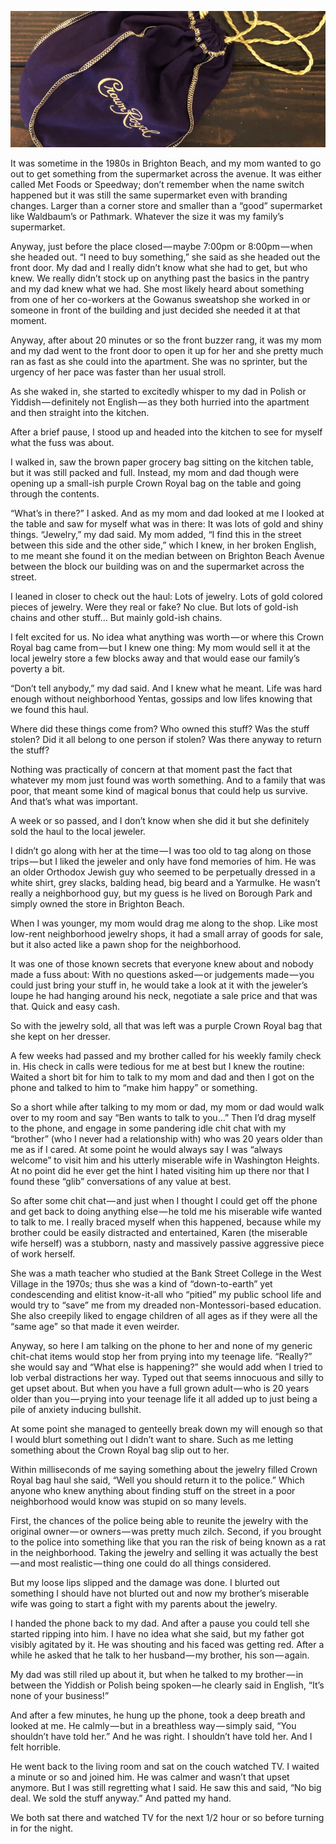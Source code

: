 <!-----
title: The Bag of Jewelry
description: About the Time My Mom Found a Crown Royal Bag Filled with Jewelry on the Street
date: '2019-08-24T20:58:39.599Z'
slug:2dee5c4e34aa
----->

![](../img/1__AfBaNp9MEMuLsKPdTZ1aIw.jpeg)

It was sometime in the 1980s in Brighton Beach, and my mom wanted to go out to get something from the supermarket across the avenue. It was either called Met Foods or Speedway; don’t remember when the name switch happened but it was still the same supermarket even with branding changes. Larger than a corner store and smaller than a “good” supermarket like Waldbaum’s or Pathmark. Whatever the size it was my family’s supermarket.

Anyway, just before the place closed — maybe 7:00pm or 8:00pm — when she headed out. “I need to buy something,” she said as she headed out the front door. My dad and I really didn’t know what she had to get, but who knew. We really didn’t stock up on anything past the basics in the pantry and my dad knew what we had. She most likely heard about something from one of her co-workers at the Gowanus sweatshop she worked in or someone in front of the building and just decided she needed it at that moment.

Anyway, after about 20 minutes or so the front buzzer rang, it was my mom and my dad went to the front door to open it up for her and she pretty much ran as fast as she could into the apartment. She was no sprinter, but the urgency of her pace was faster than her usual stroll.

As she waked in, she started to excitedly whisper to my dad in Polish or Yiddish — definitely not English — as they both hurried into the apartment and then straight into the kitchen.

After a brief pause, I stood up and headed into the kitchen to see for myself what the fuss was about.

I walked in, saw the brown paper grocery bag sitting on the kitchen table, but it was still packed and full. Instead, my mom and dad though were opening up a small-ish purple Crown Royal bag on the table and going through the contents.

“What’s in there?” I asked. And as my mom and dad looked at me I looked at the table and saw for myself what was in there: It was lots of gold and shiny things. “Jewelry,” my dad said. My mom added, “I find this in the street between this side and the other side,” which I knew, in her broken English, to me meant she found it on the median between on Brighton Beach Avenue between the block our building was on and the supermarket across the street.

I leaned in closer to check out the haul: Lots of jewelry. Lots of gold colored pieces of jewelry. Were they real or fake? No clue. But lots of gold-ish chains and other stuff… But mainly gold-ish chains.

I felt excited for us. No idea what anything was worth — or where this Crown Royal bag came from — but I knew one thing: My mom would sell it at the local jewelry store a few blocks away and that would ease our family’s poverty a bit.

“Don’t tell anybody,” my dad said. And I knew what he meant. Life was hard enough without neighborhood Yentas, gossips and low lifes knowing that we found this haul.

Where did these things come from? Who owned this stuff? Was the stuff stolen? Did it all belong to one person if stolen? Was there anyway to return the stuff?

Nothing was practically of concern at that moment past the fact that whatever my mom just found was worth something. And to a family that was poor, that meant some kind of magical bonus that could help us survive. And that’s what was important.

A week or so passed, and I don’t know when she did it but she definitely sold the haul to the local jeweler.

I didn’t go along with her at the time — I was too old to tag along on those trips — but I liked the jeweler and only have fond memories of him. He was an older Orthodox Jewish guy who seemed to be perpetually dressed in a white shirt, grey slacks, balding head, big beard and a Yarmulke. He wasn’t really a neighborhood guy, but my guess is he lived on Borough Park and simply owned the store in Brighton Beach.

When I was younger, my mom would drag me along to the shop. Like most low-rent neighborhood jewelry shops, it had a small array of goods for sale, but it also acted like a pawn shop for the neighborhood.

It was one of those known secrets that everyone knew about and nobody made a fuss about: With no questions asked — or judgements made — you could just bring your stuff in, he would take a look at it with the jeweler’s loupe he had hanging around his neck, negotiate a sale price and that was that. Quick and easy cash.

So with the jewelry sold, all that was left was a purple Crown Royal bag that she kept on her dresser.

A few weeks had passed and my brother called for his weekly family check in. His check in calls were tedious for me at best but I knew the routine: Waited a short bit for him to talk to my mom and dad and then I got on the phone and talked to him to “make him happy” or something.

So a short while after talking to my mom or dad, my mom or dad would walk over to my room and say “Ben wants to talk to you…” Then I’d drag myself to the phone, and engage in some pandering idle chit chat with my “brother” (who I never had a relationship with) who was 20 years older than me as if I cared. At some point he would always say I was “always welcome” to visit him and his utterly miserable wife in Washington Heights. At no point did he ever get the hint I hated visiting him up there nor that I found these “glib” conversations of any value at best.

So after some chit chat — and just when I thought I could get off the phone and get back to doing anything else — he told me his miserable wife wanted to talk to me. I really braced myself when this happened, because while my brother could be easily distracted and entertained, Karen (the miserable wife herself) was a stubborn, nasty and massively passive aggressive piece of work herself.

She was a math teacher who studied at the Bank Street College in the West Village in the 1970s; thus she was a kind of “down-to-earth” yet condescending and elitist know-it-all who “pitied” my public school life and would try to “save” me from my dreaded non-Montessori-based education. She also creepily liked to engage children of all ages as if they were all the “same age” so that made it even weirder.

Anyway, so here I am talking on the phone to her and none of my generic chit-chat items would stop her from prying into my teenage life. “Really?” she would say and “What else is happening?” she would add when I tried to lob verbal distractions her way. Typed out that seems innocuous and silly to get upset about. But when you have a full grown adult — who is 20 years older than you — prying into your teenage life it all added up to just being a pile of anxiety inducing bullshit.

At some point she managed to genteelly break down my will enough so that I would blurt something out I didn’t want to share. Such as me letting something about the Crown Royal bag slip out to her.

Within milliseconds of me saying something about the jewelry filled Crown Royal bag haul she said, “Well you should return it to the police.” Which anyone who knew anything about finding stuff on the street in a poor neighborhood would know was stupid on so many levels.

First, the chances of the police being able to reunite the jewelry with the original owner — or owners — was pretty much zilch. Second, if you brought to the police into something like that you ran the risk of being known as a rat in the neighborhood. Taking the jewelry and selling it was actually the best — and most realistic — thing one could do all things considered.

But my loose lips slipped and the damage was done. I blurted out something I should have not blurted out and now my brother’s miserable wife was going to start a fight with my parents about the jewelry.

I handed the phone back to my dad. And after a pause you could tell she started ripping into him. I have no idea what she said, but my father got visibly agitated by it. He was shouting and his faced was getting red. After a while he asked that he talk to her husband — my brother, his son — again.

My dad was still riled up about it, but when he talked to my brother — in between the Yiddish or Polish being spoken — he clearly said in English, “It’s none of your business!”

And after a few minutes, he hung up the phone, took a deep breath and looked at me. He calmly — but in a breathless way — simply said, “You shouldn’t have told her.” And he was right. I shouldn’t have told her. And I felt horrible.

He went back to the living room and sat on the couch watched TV. I waited a minute or so and joined him. He was calmer and wasn’t that upset anymore. But I was still regretting what I said. He saw this and said, “No big deal. We sold the stuff anyway.” And patted my hand.

We both sat there and watched TV for the next 1/2 hour or so before turning in for the night.